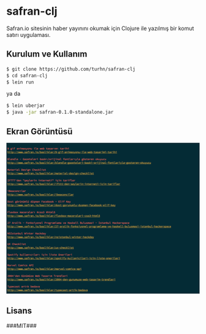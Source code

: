 # safran-clj

Safran.io sitesinin haber yayınını okumak için Clojure ile yazılmış bir komut satırı uygulaması.

## Kurulum ve Kullanım

```bash
$ git clone https://github.com/turhn/safran-clj
$ cd safran-clj
$ lein run
```
ya da

```bash
$ lein uberjar
$ java -jar safran-0.1.0-standalone.jar
```

## Ekran Görüntüsü
![ScreenShot](screenshot.png)

## Lisans

###MIT###
